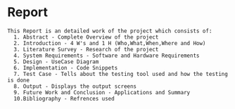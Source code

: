 # Report

    This Report is an detailed work of the project which consists of:
      1. Abstract - Complete Overview of the project
      2. Introduction - 4 W's and 1 H (Who,What,When,Where and How)
      3. Literature Survey - Research of the project 
      4. System Requirements - Software and Hardware Requirements
      5. Design - UseCase Diagram
      6. Implementation - Code Snippets
      7. Test Case - Tells about the testing tool used and how the testing is done
      8. Output - Displays the output screens
      9. Future Work and Conclusion - Applications and Summary
      10.Bibliography - Refrences used
